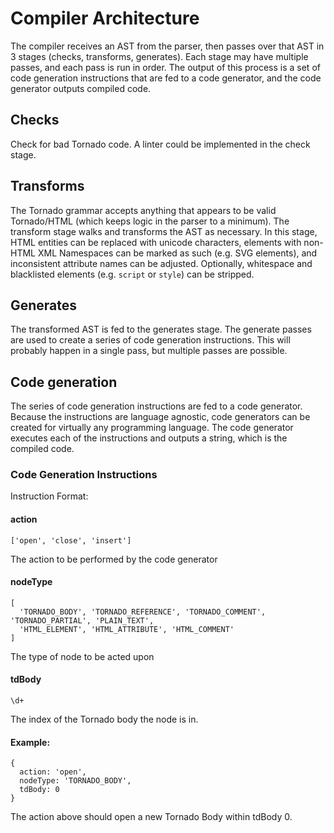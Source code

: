 # Compiler Architecture

The compiler receives an AST from the parser, then passes over that AST in 3 stages (checks, transforms, generates). Each stage may have multiple passes, and each pass is run in order. The output of this process is a set of code generation instructions that are fed to a code generator, and the code generator outputs compiled code.

## Checks

Check for bad Tornado code. A linter could be implemented in the check stage.

## Transforms

The Tornado grammar accepts anything that appears to be valid Tornado/HTML (which keeps logic in the parser to a minimum). The transform stage walks and transforms the AST as necessary. In this stage, HTML entities can be replaced with unicode characters, elements with non-HTML XML Namespaces can be marked as such (e.g. SVG elements), and inconsistent attribute names can be adjusted. Optionally, whitespace and blacklisted elements (e.g. `script` or `style`) can be stripped.

## Generates

The transformed AST is fed to the generates stage. The generate passes are used to create a series of code generation instructions. This will probably happen in a single pass, but multiple passes are possible.

## Code generation

The series of code generation instructions are fed to a code generator. Because the instructions are language agnostic, code generators can be created for virtually any programming language. The code generator executes each of the instructions and outputs a string, which is the compiled code.

### Code Generation Instructions

Instruction Format:

#### action

```
['open', 'close', 'insert']
```
The action to be performed by the code generator

#### nodeType

```
[
  'TORNADO_BODY', 'TORNADO_REFERENCE', 'TORNADO_COMMENT', 'TORNADO_PARTIAL', 'PLAIN_TEXT',
  'HTML_ELEMENT', 'HTML_ATTRIBUTE', 'HTML_COMMENT'
]
```
The type of node to be acted upon

#### tdBody

```
\d+
```
The index of the Tornado body the node is in.

#### Example:

```
{
  action: 'open',
  nodeType: 'TORNADO_BODY',
  tdBody: 0
}
```
The action above should open a new Tornado Body within tdBody 0.

